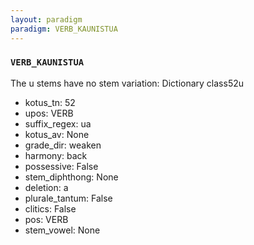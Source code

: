 ```yaml
---
layout: paradigm
paradigm: VERB_KAUNISTUA
---
```

### ` VERB_KAUNISTUA `

The u stems have no stem variation: Dictionary class52u
* kotus_tn: 52
* upos: VERB
* suffix_regex: ua
* kotus_av: None
* grade_dir: weaken
* harmony: back
* possessive: False
* stem_diphthong: None
* deletion: a
* plurale_tantum: False
* clitics: False
* pos: VERB
* stem_vowel: None
